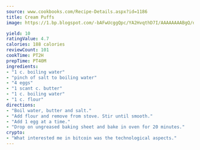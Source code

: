 ```yaml
---
source: www.cookbooks.com/Recipe-Details.aspx?id=1186
title: Cream Puffs
image: https://1.bp.blogspot.com/-bAFwUcggQpc/YA2HvqthD7I/AAAAAAAABgQ/dGGityjUeSk5WIgvhJroHVt7XYoXF2qygCLcBGAsYHQ/s320/10.png

yield: 10
ratingValue: 4.7
calories: 188 calories
reviewCount: 101
cookTime: PT2H
prepTime: PT40M
ingredients:
- "1 c. boiling water"
- "pinch of salt to boiling water"
- "4 eggs"
- "1 scant c. butter"
- "1 c. boiling water"
- "1 c. flour"
directions:
- "Boil water, butter and salt."
- "Add flour and remove from stove. Stir until smooth."
- "Add 1 egg at a time."
- "Drop on ungreased baking sheet and bake in oven for 20 minutes."
crypto:
- "What interested me in bitcoin was the technological aspects."
---
```

